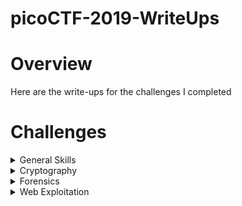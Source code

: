 # picoCTF-2019-WriteUps

# Overview
Here are the write-ups for the challenges I completed

# Challenges
<details>
  <summary>General Skills</summary>

  * [Lets Warm Up](https://github.com/Bsnookie9/picoCTF-2019-WriteUps/tree/main/General%20Skills/Lets%20Warm%20Up)
  * [Warmed Up](https://github.com/Bsnookie9/picoCTF-2019-WriteUps/tree/main/General%20Skills/Warmed%20Up)
  * [2Warm](https://github.com/Bsnookie9/picoCTF-2019-WriteUps/tree/main/General%20Skills/2Warm)
  * [what's a net cat?](https://github.com/Bsnookie9/picoCTF-2019-WriteUps/tree/main/General%20Skills/what's%20a%20net%20cat%3F)
  * [strings it](https://github.com/Bsnookie9/picoCTF-2019-WriteUps/tree/main/General%20Skills/strings%20it)
  * [Bases](https://github.com/Bsnookie9/picoCTF-2019-WriteUps/tree/main/General%20Skills/Bases)
  * [First Grep](https://github.com/Bsnookie9/picoCTF-2019-WriteUps/tree/main/General%20Skills/First%20Grep)
  * [Based](https://github.com/Bsnookie9/picoCTF-2019-WriteUps/tree/main/General%20Skills/Based)
  * [plumbing](https://github.com/Bsnookie9/picoCTF-2019-WriteUps/tree/main/General%20Skills/plumbing)
  * [mus1c](https://github.com/Bsnookie9/picoCTF-2019-WriteUps/tree/main/General%20Skills/mus1c)
  * [flag_shop](https://github.com/Bsnookie9/picoCTF-2019-WriteUps/tree/main/General%20Skills/flag_shop)
  * [1_wanna_b3_a_r0ck5tar](https://github.com/Bsnookie9/picoCTF-2019-WriteUps/tree/main/General%20Skills/1_wanna_b3_a_r0ck5tar)
</details>

<details>
  <summary>Cryptography</summary>

  * [miniRSA]()
  * [The Numbers]()
  * [caesar]()
  * [13]()
  * [rsa-pop-quiz]()
  * [Easy1]()
  * [Mr-Worldwide]()
  * [waves over lambda]()
  * [Flags]()
  * [Tapping]()
  * [la cifra de]()
  * [b00tl3gRSA3]()
  * [AES-ABC]()
  * [john_pollard]()
  * [b00tl3gRSA2]()
</details>

<details>
  <summary>Forensics</summary>

  * [like1000]()
  * [What Lies Within]()
  * [c0rrupt]()
  * [extensions]()
  * [WhitePages]()
  * [Glory of the Garden]()
  * [WebNet1]()
  * [WebNet0]()
  * [shark on wire 1]()
  * [So Meta]()
  * [shark on wire 2]()
  * [Investigative Reversing 0]()
  * [B1g_Mac]()
  * [m00nwalk2]()
  * [Investigative Reversing 1]()
  * [m00nwalk]()
  * [Investigative Reversing 2]()
  * [Investigative Reversing 3]()
  * [Investigative Reversing 4]()
  * [investigation_encoded_1]()
  * [investigation_encoded_2]()
</details>

<details>
  <summary>Web Exploitation</summary>

  * [dont-use-client-side](https://github.com/Bsnookie9/picoCTF-2019-WriteUps/tree/main/Web%20Exploitation/dont-use-client-side)
  * [logon](https://github.com/Bsnookie9/picoCTF-2019-WriteUps/tree/main/Web%20Exploitation/logon)
  * [Insp3ct0r](https://github.com/Bsnookie9/picoCTF-2019-WriteUps/tree/main/Web%20Exploitation/Insp3ct0r)
  * [where are the robots](https://github.com/Bsnookie9/picoCTF-2019-WriteUps/tree/main/Web%20Exploitation/where%20are%20the%20robots)
  * [Irish-Name-Repo 1]()
  * [Client-side-again]()
  * [Irish-Name-Repo 2]()
  * [JaWT Scratchpad]()
  * [picobrowser]()
  * [Irish-Name-Repo 3]()
  * [Java Script Kiddie 2]()
  * [Java Script Kiddie]()
</details>
